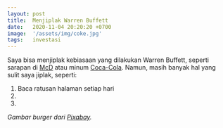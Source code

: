 ```yaml
---
layout: post
title:  Menjiplak Warren Buffett
date:   2020-11-04 20:20:20 +0700
image:  '/assets/img/coke.jpg'
tags:   investasi
---
```

Saya bisa menjiplak kebiasaan yang dilakukan Warren Buffett, seperti sarapan di [McD](https://www.cnbc.com/2018/04/18/warren-buffett-buys-breakfast-from-mcdonalds-for-under-3-point-17.html) atau minum [Coca-Cola](https://markets.businessinsider.com/news/stocks/warren-buffett-switched-cherry-coke-pepsi-neighbor-don-keough-2019-11-1028727422?op=1). Namun, masih banyak hal yang sulit saya jiplak, seperti:
1. Baca ratusan halaman setiap hari
2.
3.

_Gambar burger dari [Pixabay](https://pixabay.com/vectors/hamburger-sandwich-burger-meat-295090/)._
